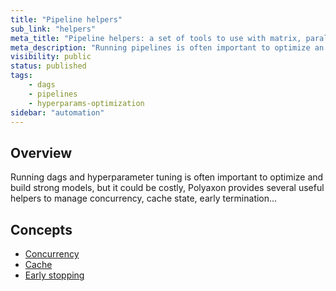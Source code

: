 ```yaml
---
title: "Pipeline helpers"
sub_link: "helpers"
meta_title: "Pipeline helpers: a set of tools to use with matrix, parallel, and dag workflows - Polyaxon Automation Engine"
meta_description: "Running pipelines is often important to optimize an build strong models, but could be costly, Polyaxon provides several useful tools to manage concurrency, cache state, ..."
visibility: public
status: published
tags:
    - dags
    - pipelines
    - hyperparams-optimization
sidebar: "automation"
---
```


## Overview

Running dags and hyperparameter tuning is often important to optimize and build strong models, 
but it could be costly, Polyaxon provides several useful helpers to manage concurrency, cache state, early termination...

## Concepts

 * [Concurrency](/docs/automation/helpers/concurrency/)
 * [Cache](/docs/automation/helpers/cache/)
 * [Early stopping](/docs/automation/helpers/early-stopping/)
